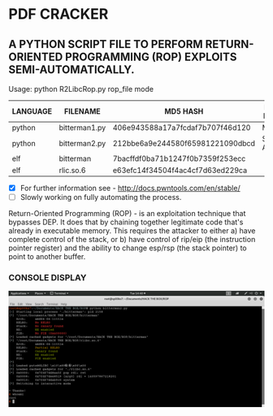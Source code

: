 # PDF CRACKER
## A PYTHON SCRIPT FILE TO PERFORM RETURN-ORIENTED PROGRAMMING (ROP) EXPLOITS SEMI-AUTOMATICALLY.

Usage: python R2LibcRop.py rop_file mode


| LANGUAGE | FILENAME      | MD5 HASH                         | EXPLOIT METHOD |
|--------  |---------      |---------                         | -----          |
| python   | bitterman1.py | 406e943588a17a7fcdaf7b707f46d120 | Manual         |
| python   | bitterman2.py | 212bbe6a9e244580f65981221090dbcd | Semi Automatic |
| elf      | bitterman     | 7bacffdf0ba71b1247f0b7359f253ecc |                |
| elf      | rlic.so.6     | e63efc14f34504f4ac4cf7d63ed229ca |                |

- [x] For further information see - http://docs.pwntools.com/en/stable/
- [ ] Slowly working on fully automating the process.

Return-Oriented Programming (ROP) - is an exploitation technique that bypasses DEP. It does that by chaining together legitimate code that's already in executable memory. This requires the attacker to either a) have complete control of the stack, or b) have control of rip/eip (the instruction pointer register) and the ability to change esp/rsp (the stack pointer) to point to another buffer.

### CONSOLE DISPLAY
![Screenshot](picture1.png)

